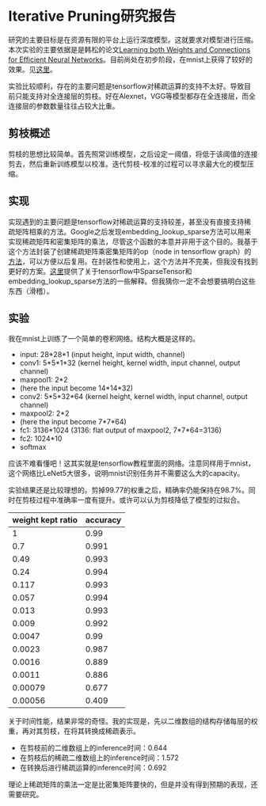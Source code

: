 # Iterative Pruning研究报告

研究的主要目标是在资源有限的平台上运行深度模型。这就要求对模型进行压缩。本次实验的主要依据是是韩松的论文[Learning both Weights and Connections for Efficient Neural Networks](https://arxiv.org/abs/1506.02626)。目前尚处在初步阶段，在mnist上获得了较好的效果。见[这里](https://github.com/nephashi/DeepCompression)。

实验比较顺利，存在的主要问题是tensorflow对稀疏运算的支持不太好。导致目前只能支持对全连接层的剪枝。好在Alexnet，VGG等模型都存在全连接层，而全连接层的参数数量往往占较大比重。

## 剪枝概述

剪枝的思想比较简单。首先照常训练模型，之后设定一阈值，将低于该阈值的连接剪去，然后重新训练模型以校准。迭代剪枝-校准的过程可以寻求最大化的模型压缩。

## 实现

实现遇到的主要问题是tensorflow对稀疏运算的支持较差，甚至没有直接支持稀疏矩阵相乘的方法。Google之后发现embedding_lookup_sparse方法可以用来实现稀疏矩阵和密集矩阵的乘法，尽管这个函数的本意并非用于这个目的。我基于这个方法封装了创建稀疏矩阵乘密集矩阵的op（node in tensorflow graph）的[方法](https://github.com/nephashi/DeepCompression/blob/master/mnist_iterative_pruning/sparse_op.py)，可以方便以后复用。在封装性和使用上，这个方法并不完美，但我没有找到更好的方案。[这里](https://github.com/nephashi/learntensorflow/blob/master/sparsetensor.md)提供了关于tensorflow中SparseTensor和embedding_lookup_sparse方法的一些解释。但我猜你一定不会想要搞明白这些东西（滑稽）。

## 实验

我在mnist上训练了一个简单的卷积网络。结构大概是这样的。

- input: 28\*28\*1 (input height, input width, channel) 
- conv1: 5\*5\*1\*32 (kernel height, kernel width, input channel, output channel)
- maxpool1: 2\*2 
- (here the input become 14\*14\*32)
- conv2: 5\*5\*32\*64 (kernel height, kernel width, input channel, output channel)
- maxpool2: 2\*2 
- (here the input become 7\*7\*64)
- fc1: 3136\*1024 (3136: flat output of maxpool2, 7\*7\*64=3136)
- fc2: 1024\*10
- softmax

应该不难看懂吧！这其实就是tensorflow教程里面的网络。注意同样用于mnist，这个网络比LeNet5大很多，说明mnist识别任务并不需要这么大的capacity。

实验结果还是比较理想的。剪掉99.77的权重之后，精确率仍能保持在98.7%。同时在剪枝过程中准确率一度有提升。或许可以认为剪枝降低了模型的过拟合。

|weight kept ratio|accuracy|
|-----------------|--------|
|1                |0.99    |
|0.7              |0.991   |
|0.49             |0.993   |
|0.24             |0.994   |
|0.117            |0.993   |
|0.057            |0.994   |
|0.013            |0.993   |
|0.009            |0.992   |
|0.0047           |0.99    |
|0.0023           |0.987   |
|0.0016           |0.889   |
|0.0011           |0.886   |
|0.00079          |0.677   |
|0.00056          |0.409   |

关于时间性能，结果非常的奇怪。我的实现是，先以二维数组的结构存储每层的权重，再对其剪枝，在将其转换成稀疏表示。

- 在剪枝前的二维数组上的inference时间：0.644
- 在剪枝后的稀疏二维数组上的inference时间：1.572
- 在转换后进行稀疏运算的inference时间：0.692

理论上稀疏矩阵的乘法一定是比密集矩阵要快的，但是并没有得到预期的表现，还需要研究。
